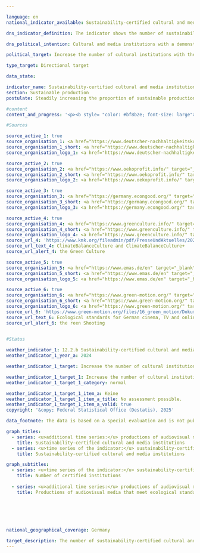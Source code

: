 ```yaml
---

language: en        
national_indicator_available: Sustainability-certified cultural and media institutions        

dns_indicator_definition: The indicator shows the number of sustainability-certified cultural and media institutions.        

dns_political_intention: Cultural and media institutions with a demonstrable contribution to sustainability have carried out a successful internal transformation process and, in view of their special communicative function, also contribute to social sensitisation in various socio-cultural milieus with their narratives.        

political_target: Increase the number of cultural institutions with the corresponding certifications by 2030        

type_target: Directional target        

data_state:         

indicator_name: Sustainability-certified cultural and media institutions        
section: Sustainable production        
postulate: Steadily increasing the proportion of sustainable production        

#content         
content_and_progress: '<p><b style= "color: #bf8b2e; font-size: large">12.2.b Sustainability-certified cultural and media institutions</b><br><br>The indicator captures the number of cultural and media institutions that have received a sustainability certification. Since it is not possible to cover the entire spectrum of all cultural and media institutions, the indicator is limited to publicly funded institutions in the fields of theatres, concert halls and orchestras, libraries, archives, museums and art galleries, visitor centres, music clubs, festivals, event venues, and publicly accessible cultural heritage sites. Cultural education institutions such as music schools are not included.<br><br>Given the heterogeneity of the cultural and media landscape, the indicator focuses on certificates and management systems that cover various aspects of sustainability. These include, among others, the German Sustainability Code (DNK), Ökoprofit, the Economy for the Common Good, KlimaBilanzKultur (KBK) and KlimaBilanzKultur+&nbsp;(KBK+), the Eco Management and Audit Scheme (EMAS), as well as the application of the following management systems: ISO 14001&nbsp;(international environmental management system standard), ISO 20121-24&nbsp;(sustainability management systems for events), ISO 50001&nbsp;(international energy management standard), and ISO 50005&nbsp;(guidelines for the phased introduction of energy management systems). Cultural and media institutions that meet at least one of these certificates or management systems are aggregated.<br><br>Due to the large number of certificates and management systems, there may be overlaps with other indicators of the German Sustainability Strategy (DNS), such as indicator <a href="https://dns-indikatoren.de/en/8-6/">8.6</a>) <i>Voluntary sustainability reporting by companies according to the German Sustainability Code (DNK)</i> and indicator <a href="https://dns-indikatoren.de/en/12-2-a/">12.2.a</a>) <i> Number of EMAS-certified companies</i>. The unweighted aggregation of cultural and media institutions, which are very heterogeneous in size and orientation and committed to sometimes differently oriented certificates and management systems, limits the indicator’s meaningfulness regarding the social and ecological orientation of cultural production. The indicator can at best provide a future assessment of whether the engagement of cultural and media institutions in sustainability issues is generally increasing.<br><br>Moreover, the reference to a certificate or management system only indirectly provides information about the actual extent of the ecological and social impact of the cultural operation. Most of the certificates and management systems considered do not explicitly relate to the cultural sector but address general aspects of sustainable business and production. The indicator does not take into account the protection of culture or a sustainable handling of cultural content, but rather highlights the sustainability aspects of the cultural institutions themselves. The special communicative function of culture, which is intended to contribute to social awareness in various socio-cultural milieus, is only indirectly considered by the indicator, since the mentioned certifications focus not on the content of cultural products but on their production and provision. It cannot necessarily be assumed that the audiences of cultural institutions are actually influenced in their behaviour by the sustainable orientation of these institutions. Rather, a sustainable cultural offering may primarily appeal to a milieu already sensitised to the respective issues.<br><br>In 2024, 77&nbsp;cultural and media institutions with at least one sustainability certificate were recorded. The exact total number of publicly funded cultural and media institutions in Germany is not known; however, there are nearly 9,000&nbsp;libraries, over 6,000&nbsp;museums, and more than 600&nbsp;venues of public theatres alone. This illustrates that the absolute number of sustainability-certified cultural and media institutions is in the per mille range when viewed relatively, indicating considerable potential for growth in this area.<br><br>For various reasons, audiovisual products are not included in the indicator. Ecological standards exist for the production of German cinema, TV, and online/video-on-demand productions, covering aspects such as energy use, transport, accommodation and catering, as well as the use and handling of materials. Since 1&nbsp;March 2023, compliance with these standards has been mandatory to receive funding from federal sources. In the first six months after the introduction of mandatory compliance, this was demonstrated for a total of 82&nbsp;audiovisual productions. From 1&nbsp;September 2023&nbsp;to 30&nbsp;August 2024, a further 234&nbsp;productions followed.<br><br>Data collection only began in 2024. Therefore, it is not yet possible to evaluate the indicator in relation to the politically set goal of increasing the number of sustainability-certified cultural and media institutions.</p>'                

#Sources        

source_active_1: true
source_organisation_1: <a href="https://www.deutscher-nachhaltigkeitskodex.de/en/" target="_blank" onclick="return confirm_alert('the German Sustainability Code', 'En')">German Sustainability Code</a>
source_organisation_1_short: <a href="https://www.deutscher-nachhaltigkeitskodex.de/en/" target="_blank" onclick="return confirm_alert('the German Sustainability Code', 'En')">German Sustainability Code</a>
source_organisation_logo_1: <a href="https://www.deutscher-nachhaltigkeitskodex.de/en/" target="_blank" onclick="return confirm_alert('the German Sustainability Code', 'En')"><img src="https://dnsTestEnvironment.github.io/dns-indicators/public/OrgImgEn/dnk.png" alt="German Sustainability Code" title=" Click here to visit the homepage of the organizationGerman Sustainability Code" style="height:60px; width:148px; border:transparent"/></a>

source_active_2: true
source_organisation_2: <a href="https://www.oekoprofit.info/" target="_blank" onclick="return confirm_alert('the Ecoprofit', 'En')">Ecoprofit</a>
source_organisation_2_short: <a href="https://www.oekoprofit.info/" target="_blank" onclick="return confirm_alert('the Ecoprofit', 'En')">Ecoprofit</a>
source_organisation_logo_2: <a href="https://www.oekoprofit.info/" target="_blank" onclick="return confirm_alert('the Ecoprofit', 'En')"><img src="https://dnsTestEnvironment.github.io/dns-indicators/public/OrgImgEn/oeko.png" alt="Ecoprofit" title=" Click here to visit the homepage of the organizationEcoprofit" style="height:60px; width:148px; border:transparent"/></a>

source_active_3: true
source_organisation_3: <a href="https://germany.econgood.org/" target="_blank" onclick="return confirm_alert('the Economy for the common good', 'En')">Economy for the common good</a>
source_organisation_3_short: <a href="https://germany.econgood.org/" target="_blank" onclick="return confirm_alert('the Economy for the common good', 'En')">Economy for the common good</a>
source_organisation_logo_3: <a href="https://germany.econgood.org/" target="_blank" onclick="return confirm_alert('the Economy for the common good', 'En')"><img src="https://dnsTestEnvironment.github.io/dns-indicators/public/OrgImgEn/gwoe.png" alt="Economy for the common good" title=" Click here to visit the homepage of the organizationEconomy for the common good" style="height:60px; width:148px; border:transparent"/></a>

source_active_4: true
source_organisation_4: <a href="https://www.greenculture.info/" target="_blank" onclick="return confirm_alert('the Green Culture', 'En')">Green Culture</a>
source_organisation_4_short: <a href="https://www.greenculture.info/" target="_blank" onclick="return confirm_alert('the Green Culture', 'En')">Green Culture</a>
source_organisation_logo_4: <a href="https://www.greenculture.info/" target="_blank" onclick="return confirm_alert('the Green Culture', 'En')"><img src="https://dnsTestEnvironment.github.io/dns-indicators/public/OrgImgEn/gc.png" alt="Green Culture" title=" Click here to visit the homepage of the organizationGreen Culture" style="height:60px; width:148px; border:transparent"/></a>
source_url_4: 'https://www.kmk.org/fileadmin/pdf/PresseUndAktuelles/2023/Anleitung_zum_CO2-Kulturrechner.pdf'
source_url_text_4: ClimateBalanceCulture and ClimateBalanceCulture+
source_url_alert_4: the Green Culture

source_active_5: true
source_organisation_5: <a href="https://www.emas.de/en" target="_blank" onclick="return confirm_alert('the Eco-Management and Audit Scheme', 'En')">Eco-Management and Audit Scheme</a>
source_organisation_5_short: <a href="https://www.emas.de/en" target="_blank" onclick="return confirm_alert('the Eco-Management and Audit Scheme', 'En')">Eco-Management and Audit Scheme</a>
source_organisation_logo_5: <a href="https://www.emas.de/en" target="_blank" onclick="return confirm_alert('the Eco-Management and Audit Scheme', 'En')"><img src="https://dnsTestEnvironment.github.io/dns-indicators/public/OrgImgEn/emas.png" alt="Eco-Management and Audit Scheme" title=" Click here to visit the homepage of the organizationEco-Management and Audit Scheme" style="height:60px; width:148px; border:transparent"/></a>

source_active_6: true
source_organisation_6: <a href="https://www.green-motion.org/" target="_blank" onclick="return confirm_alert('the reen Shooting', 'En')">Green Shooting</a>
source_organisation_6_short: <a href="https://www.green-motion.org/" target="_blank" onclick="return confirm_alert('the reen Shooting', 'En')">Green Shooting</a>
source_organisation_logo_6: <a href="https://www.green-motion.org/" target="_blank" onclick="return confirm_alert('the reen Shooting', 'En')"><img src="https://dnsTestEnvironment.github.io/dns-indicators/public/OrgImgEn/gs.png" alt="Green Shooting" title=" Click here to visit the homepage of the organizationGreen Shooting" style="height:60px; width:148px; border:transparent"/></a>
source_url_6: 'https://www.green-motion.org/files/16_green_motion/Dokumente/20241209_OEkologische_Standards_UEbergangsfassung_Januar_2025.pdf'
source_url_text_6: Ecological standards for German cinema, TV and online/vod productions
source_url_alert_6: the reen Shooting
        

#Status        

weather_indicator_1: 12.2.b Sustainability-certified cultural and media institutions
weather_indicator_1_year_a: 2024

weather_indicator_1_target: Increase the number of cultural institutions with the corresponding certifications by 2030

weather_indicator_1_target_1: Increase the number of cultural institutions with the corresponding certifications by 2030
weather_indicator_1_target_1_category: normal

weather_indicator_1_target_1_item_a: Keine
weather_indicator_1_target_1_item_a_title: No assessment possible.
weather_indicator_1_target_1_item_a_valid: true        
copyright: '&copy; Federal Statistical Office (Destatis), 2025'        

data_footnote: The data is based on a special evaluation and is not publicly accessible.        

graph_titles: 
  - series: <u>additional time series:</u> productions of audiovisual media that meet ecological standards
    title: Sustainability-certified cultural and media institutions
  - series: <u>time series of the indicator:</u> sustainability-certified cultural and media institutions
    title: Sustainability-certified cultural and media institutions        

graph_subtitles: 
  - series: <u>time series of the indicator:</u> sustainability-certified cultural and media institutions
    title: Number of certified institutions
    
  - series: <u>additional time series:</u> productions of audiovisual media that meet ecological standards
    title: Productions of audiovisual media that meet ecological standards
            

        

                

national_geographical_coverage: Germany        

target_description: The number of sustainability-certified cultural and media institutions should be increased.<br>• An assessment of indicator 12.2.b is not possible. Too few data points.<br><br>        
---
```


